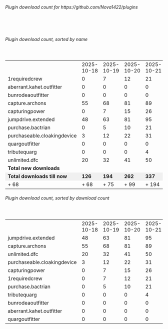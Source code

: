<h6>Plugin download count for https://github.com/Nova1422/plugins</h6><br>
<br>
<h6>Plugin download count, sorted by name</h6><sub><sup><br>
<table>
	<tr>
		<td></td>
		<td>2025-10-18</td>
		<td>2025-10-19</td>
		<td>2025-10-20</td>
		<td>2025-10-21</td>
		<td>2025-10-22</td>
		<td>2025-10-23</td>
		<td>2025-10-24</td>
		<td>today +</td>
	</tr>
	<tr>
		<td>1requiredcrew</td>
		<td>0</td>
		<td>7</td>
		<td>12</td>
		<td>21</td>
		<td>31</td>
		<td>52</td>
		<td>82</td>
		<td>+ 30</td>
	</tr>
	<tr>
		<td>aberrant.kahet.outfitter</td>
		<td>0</td>
		<td>0</td>
		<td>0</td>
		<td>0</td>
		<td>0</td>
		<td>8</td>
		<td>11</td>
		<td>+ 3</td>
	</tr>
	<tr>
		<td>bunrodeaoutfitter</td>
		<td>0</td>
		<td>0</td>
		<td>0</td>
		<td>0</td>
		<td>2</td>
		<td>18</td>
		<td>22</td>
		<td>+ 4</td>
	</tr>
	<tr>
		<td>capture.archons</td>
		<td>55</td>
		<td>68</td>
		<td>81</td>
		<td>89</td>
		<td>102</td>
		<td>123</td>
		<td>142</td>
		<td>+ 19</td>
	</tr>
	<tr>
		<td>capturingpower</td>
		<td>0</td>
		<td>7</td>
		<td>15</td>
		<td>26</td>
		<td>39</td>
		<td>62</td>
		<td>82</td>
		<td>+ 20</td>
	</tr>
	<tr>
		<td>jumpdrive.extended</td>
		<td>48</td>
		<td>63</td>
		<td>81</td>
		<td>95</td>
		<td>109</td>
		<td>134</td>
		<td>154</td>
		<td>+ 20</td>
	</tr>
	<tr>
		<td>purchase.bactrian</td>
		<td>0</td>
		<td>5</td>
		<td>10</td>
		<td>21</td>
		<td>35</td>
		<td>56</td>
		<td>76</td>
		<td>+ 20</td>
	</tr>
	<tr>
		<td>purchaseable.cloakingdevice</td>
		<td>3</td>
		<td>12</td>
		<td>22</td>
		<td>31</td>
		<td>42</td>
		<td>65</td>
		<td>85</td>
		<td>+ 20</td>
	</tr>
	<tr>
		<td>quargoutfitter</td>
		<td>0</td>
		<td>0</td>
		<td>0</td>
		<td>0</td>
		<td>0</td>
		<td>0</td>
		<td>3</td>
		<td>+ 3</td>
	</tr>
	<tr>
		<td>tributequarg</td>
		<td>0</td>
		<td>0</td>
		<td>0</td>
		<td>4</td>
		<td>16</td>
		<td>33</td>
		<td>51</td>
		<td>+ 18</td>
	</tr>
	<tr>
		<td>unlimited.dfc</td>
		<td>20</td>
		<td>32</td>
		<td>41</td>
		<td>50</td>
		<td>60</td>
		<td>79</td>
		<td>97</td>
		<td>+ 18</td>
	</tr>
	<tr style="font-weight:bold;">
		<td>Total new downloads</td>
	<tr style="font-weight:bold; background-color:#f0f0f0;">
		<td>Total downloads till now</td>
		<td>126</td>
		<td>194</td>
		<td>262</td>
		<td>337</td>
		<td>436</td>
		<td>630</td>
		<td>805</td>
		<td></td>
	</tr>
		<td>+ 68</td>
		<td>+ 68</td>
		<td>+ 75</td>
		<td>+ 99</td>
		<td>+ 194</td>
		<td>+ 175</td>
		<td>+ 175</td>
	</tr>
</table>
</sub></sup>
<h6>Plugin download count, sorted by download count</h6><sub><sup><br>
<table>
	<tr>
		<td></td>
		<td>2025-10-18</td>
		<td>2025-10-19</td>
		<td>2025-10-20</td>
		<td>2025-10-21</td>
		<td>2025-10-22</td>
		<td>2025-10-23</td>
		<td>2025-10-24</td>
		<td>today +</td>
	</tr>
	<tr>
		<td>jumpdrive.extended</td>
		<td>48</td>
		<td>63</td>
		<td>81</td>
		<td>95</td>
		<td>109</td>
		<td>134</td>
		<td>154</td>
		<td>+ 20</td>
	</tr>
	<tr>
		<td>capture.archons</td>
		<td>55</td>
		<td>68</td>
		<td>81</td>
		<td>89</td>
		<td>102</td>
		<td>123</td>
		<td>142</td>
		<td>+ 19</td>
	</tr>
	<tr>
		<td>unlimited.dfc</td>
		<td>20</td>
		<td>32</td>
		<td>41</td>
		<td>50</td>
		<td>60</td>
		<td>79</td>
		<td>97</td>
		<td>+ 18</td>
	</tr>
	<tr>
		<td>purchaseable.cloakingdevice</td>
		<td>3</td>
		<td>12</td>
		<td>22</td>
		<td>31</td>
		<td>42</td>
		<td>65</td>
		<td>85</td>
		<td>+ 20</td>
	</tr>
	<tr>
		<td>capturingpower</td>
		<td>0</td>
		<td>7</td>
		<td>15</td>
		<td>26</td>
		<td>39</td>
		<td>62</td>
		<td>82</td>
		<td>+ 20</td>
	</tr>
	<tr>
		<td>1requiredcrew</td>
		<td>0</td>
		<td>7</td>
		<td>12</td>
		<td>21</td>
		<td>31</td>
		<td>52</td>
		<td>82</td>
		<td>+ 30</td>
	</tr>
	<tr>
		<td>purchase.bactrian</td>
		<td>0</td>
		<td>5</td>
		<td>10</td>
		<td>21</td>
		<td>35</td>
		<td>56</td>
		<td>76</td>
		<td>+ 20</td>
	</tr>
	<tr>
		<td>tributequarg</td>
		<td>0</td>
		<td>0</td>
		<td>0</td>
		<td>4</td>
		<td>16</td>
		<td>33</td>
		<td>51</td>
		<td>+ 18</td>
	</tr>
	<tr>
		<td>bunrodeaoutfitter</td>
		<td>0</td>
		<td>0</td>
		<td>0</td>
		<td>0</td>
		<td>2</td>
		<td>18</td>
		<td>22</td>
		<td>+ 4</td>
	</tr>
	<tr>
		<td>aberrant.kahet.outfitter</td>
		<td>0</td>
		<td>0</td>
		<td>0</td>
		<td>0</td>
		<td>0</td>
		<td>8</td>
		<td>11</td>
		<td>+ 3</td>
	</tr>
	<tr>
		<td>quargoutfitter</td>
		<td>0</td>
		<td>0</td>
		<td>0</td>
		<td>0</td>
		<td>0</td>
		<td>0</td>
		<td>3</td>
		<td>+ 3</td>
	</tr>
</table>
</sub></sup>

